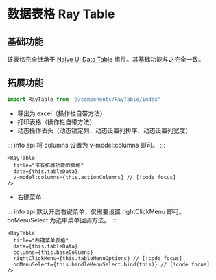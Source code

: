 # 数据表格 Ray Table

## 基础功能

该表格完全继承于 [Naive UI Data Table](https://www.naiveui.com/zh-CN/dark/components/data-table) 组件。其基础功能与之完全一致。

## 拓展功能

```ts
import RayTable from '@/components/RayTable/index'
```

- 导出为 excel（操作栏自带方法）
- 打印表格（操作栏自带方法）
- 动态操作表头（动态锁定列、动态设置列排序、动态设置列宽度）

::: info api
将 columns 设置为 v-model:columns 即可。
:::

```tsx
<RayTable
  title="带有拓展功能的表格"
  data={this.tableData}
  v-model:columns={this.actionColumns} // [!code focus]
/>
```

- 右键菜单

::: info api
默认开启右键菜单，仅需要设置 rightClickMenu 即可。<br />
onMenuSelect 为选中菜单回调方法。
:::

```tsx
<RayTable
  title="右键菜单表格"
  data={this.tableData}
  columns={this.baseColumns}
  rightClickMenu={this.tableMenuOptions} // [!code focus]
  onMenuSelect={this.handleMenuSelect.bind(this)} // [!code focus]
/>
```
